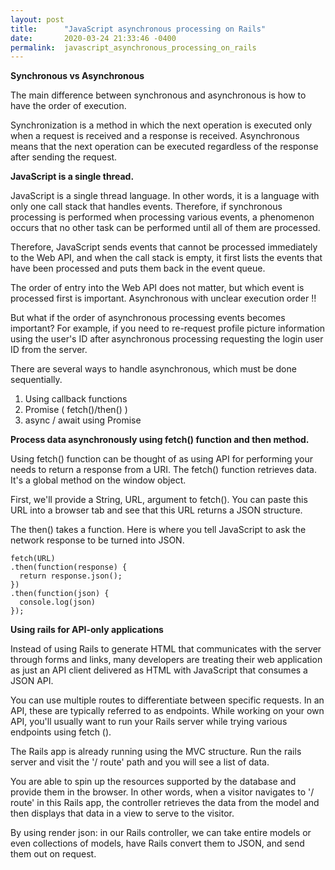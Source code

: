 ```yaml
---
layout: post
title:      "JavaScript asynchronous processing on Rails"
date:       2020-03-24 21:33:46 -0400
permalink:  javascript_asynchronous_processing_on_rails
---
```



**Synchronous vs Asynchronous**

The main difference between synchronous and asynchronous is how to have the order of execution.

Synchronization is a method in which the next operation is executed only when a request is received and a response is received. Asynchronous means that the next operation can be executed regardless of the response after sending the request.





**JavaScript is a single thread.**

JavaScript is a single thread language.
In other words, it is a language with only one call stack that handles events.
Therefore, if synchronous processing is performed when processing various events, a phenomenon occurs that no other task can be performed until all of them are processed.

Therefore, JavaScript sends events that cannot be processed immediately to the Web API, and when the call stack is empty, it first lists the events that have been processed and puts them back in the event queue. 

The order of entry into the Web API does not matter, but which event is processed first is important. Asynchronous with unclear execution order !!

But what if the order of asynchronous processing events becomes important?
For example, if you need to re-request profile picture information using the user's ID after asynchronous processing requesting the login user ID from the server.

There are several ways to handle asynchronous, which must be done sequentially.

1. Using callback functions
2. Promise ( fetch()/then() )
3. async / await using Promise





**Process data asynchronously using fetch() function and then method.**

Using fetch() function can be thought of as using API for performing your needs to return a response from a URI. The fetch() function retrieves data. It's a global method on the window object.

First, we'll provide a String, URL, argument to fetch(). You can paste this URL into a browser tab and see that this URL returns a JSON structure.

The then() takes a function. Here is where you tell JavaScript to ask the network response to be turned into JSON. 


```
fetch(URL)
.then(function(response) {
  return response.json();
})
.then(function(json) {
  console.log(json)
});
```





**Using rails for API-only applications**

Instead of using Rails to generate HTML that communicates with the server through forms and links, many developers are treating their web application as just an API client delivered as HTML with JavaScript that consumes a JSON API.

You can use multiple routes to differentiate between specific requests. In an API, these are typically referred to as endpoints. While working on your own API, you'll usually want to run your Rails server while trying various endpoints using fetch (). 

The Rails app is already running using the MVC structure. Run the rails server and visit the '/ route' path and you will see a list of data.

You are able to spin up the resources supported by the database and provide them in the browser. In other words, when a visitor navigates to '/ route' in this Rails app, the controller retrieves the data from the model and then displays that data in a view to serve to the visitor.

By using render json: in our Rails controller, we can take entire models or even collections of models, have Rails convert them to JSON, and send them out on request.

